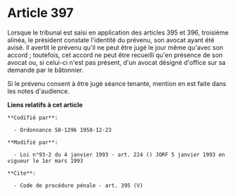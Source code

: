 # Article 397

Lorsque le tribunal est saisi en application des articles 395 et 396, troisième alinéa, le président constate l'identité du
prévenu, son avocat ayant été avisé. Il avertit le prévenu qu'il ne peut être jugé le jour même qu'avec son accord ;
toutefois, cet accord ne peut être recueilli qu'en présence de son avocat ou, si celui-ci n'est pas présent, d'un avocat
désigné d'office sur sa demande par le bâtonnier. 

Si le prévenu consent à être jugé séance tenante, mention en est faite dans les notes d'audience.

**Liens relatifs à cet article**

	**Codifié par**:

	  - Ordonnance 58-1296 1958-12-23

	**Modifié par**:

	  - Loi n°93-2 du 4 janvier 1993 - art. 224 () JORF 5 janvier 1993 en vigueur le 1er mars 1993

	**Cite**:

	  - Code de procédure pénale - art. 395 (V)
